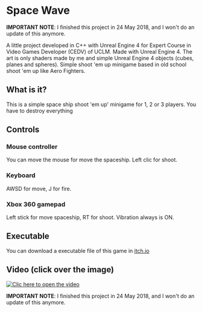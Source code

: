 # Space Wave

**IMPORTANT NOTE**: I finished this project in 24 May 2018, and I won't do an update of this anymore.

A little project developed in C++ with Unreal Engine 4 for Expert Course in Video Games Developer (CEDV) of UCLM. Made with Unreal Engine 4. The art is only shaders made by me and simple Unreal Engine 4 objects (cubes, planes and spheres). Simple shoot 'em up minigame based in old school shoot 'em up like Aero Fighters.

## What is it?
This is a simple space ship shoot 'em up' minigame for 1, 2 or 3 players. You have to destroy everything

## Controls
### Mouse controller
You can move the mouse for move the spaceship. Left clic for shoot.

### Keyboard
AWSD for move, J for fire.

### Xbox 360 gamepad
Left stick for move spaceship, RT for shoot. Vibration always is ON.

## Executable
You can download a executable file of this game in [itch.io](https://sermmor.itch.io/space-wave)

## Video (click over the image)
[![Clic here to open the video](https://img.youtube.com/vi/-Fh1wQ6GhOE/0.jpg)](https://www.youtube.com/watch?v=-Fh1wQ6GhOE)

**IMPORTANT NOTE**: I finished this project in 24 May 2018, and I won't do an update of this anymore.
